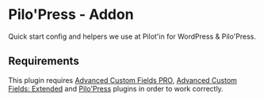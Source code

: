 # Pilo'Press - Addon

Quick start config and helpers we use at Pilot'in for WordPress & Pilo'Press.

## Requirements

This plugin requires [Advanced Custom Fields PRO](https://www.advancedcustomfields.com/pro/), [Advanced Custom Fields: Extended](https://wordpress.org/plugins/acf-extended/) and [Pilo'Press](https://wordpress.org/plugins/pilopress/) plugins in order to work correctly.
